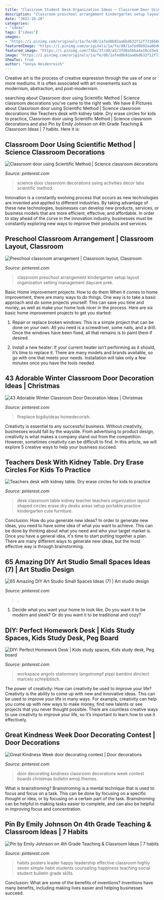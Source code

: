 ```yaml
---
title: "Classroom Student Desk Organization Ideas ~ Classroom Door Using Scientific Method"
description: "Classroom preschool arrangement kindergarten setup layout organization setting management daycare prek"
date: "2022-10-28"
categories:
- "ideas"
tags: ["ideas"]
images:
- "https://i.pinimg.com/originals/1a/fe/d8/1afed8b92aa6bd632f12f733668eb075.jpg"
featuredImage: "https://i.pinimg.com/originals/1a/fe/d8/1afed8b92aa6bd632f12f733668eb075.jpg"
featured_image: "https://i.pinimg.com/736x/3f/d0/a5/3fd0a5bba4a10cd3e4f48847de2472f8.jpg"
image: "https://i.pinimg.com/originals/1a/fe/d8/1afed8b92aa6bd632f12f733668eb075.jpg"
ShowToc: true
author: "Sonya Heidenreich"
---
```



Creative art is the process of creative expression through the use of one or more mediums. It is often associated with art movements such as modernism, abstraction, and post-modernism.

	

		
searching about Classroom door using Scientific Method | Science classroom decorations you've came to the right web. We have 8 Pictures about Classroom door using Scientific Method | Science classroom decorations like Teachers desk with kidney table. Dry erase circles for kids to practice, Classroom door using Scientific Method | Science classroom decorations and also Pin by Emily Johnson on 4th Grade Teaching &amp; Classroom Ideas | 7 habits. Here it is:
		
    
## Classroom Door Using Scientific Method | Science Classroom Decorations

<img loading=lazy src="https://i.pinimg.com/736x/c9/75/61/c97561df28bf3da8a6839fc70998287a--science-labs-science-activities.jpg" onerror="this.onerror=null;this.src='https://tse1.mm.bing.net/th?id=OIP.teZco2b8j9Tj7OrwJSHYPgHaJ4&amp;pid=15.1';" alt="Classroom door using Scientific Method | Science classroom decorations">

_Source: pinterest.com_

>science door classroom decorations using activities decor labs scientific method. 

	

Innovation is a constantly evolving process that occurs as new technologies are invented and applied to different industries. By taking advantage of these new technologies, businesses can develop new products, services, or business models that are more efficient, effective, and affordable. In order to stay ahead of the curve in the innovation industry, businesses must be constantly exploring new ways to improve their products and services.

    
## Preschool Classroom Arrangement | Classroom Layout, Classroom

<img loading=lazy src="https://i.pinimg.com/736x/2d/e1/1a/2de11aabc1fccbb0cd682ddaed7fc8d8--classroom-layout-kindergarten-classroom.jpg" onerror="this.onerror=null;this.src='https://tse2.mm.bing.net/th?id=OIP.uJyC3rxF6-wEbGtLSKHbcQHaFj&amp;pid=15.1';" alt="Preschool classroom arrangement | Classroom layout, Classroom">

_Source: pinterest.com_

>classroom preschool arrangement kindergarten setup layout organization setting management daycare prek. 

	

Basic Home improvement projects: How to do them
When it comes to home improvement, there are many ways to do things. One way is to take a basic approach and do some projects yourself. This can save you time and money, as well as make your home look nicer in the process. Here are six basic home improvement projects to get you started:
1) Repair or replace broken windows: This is a simple project that can be done on your own. All you need is a screwdriver, some nails, and a drill. Once the windows have been fixed, all that remains is to paint them if desired.

2) Install a new heater: If your current heater isn’t performing as it should, it’s time to replace it. There are many models and brands available, so go with one that meets your needs. Installation will take only a few minutes once you have the tools needed.

    
## 43 Adorable Winter Classroom Door Decoration Ideas | Christmas

<img loading=lazy src="https://i.pinimg.com/originals/1a/fe/d8/1afed8b92aa6bd632f12f733668eb075.jpg" onerror="this.onerror=null;this.src='https://tse4.mm.bing.net/th?id=OIP.IGqzaYs-8F-2mOQxcMJSxQHaJ3&amp;pid=15.1';" alt="43 Adorable Winter Classroom Door Decoration Ideas | Christmas">

_Source: pinterest.com_

>fireplace bigdiyideas homedecorish. 

	

Creativity is essential to any successful business. Without creativity, businesses would fall by the wayside. From advertising to product design, creativity is what makes a company stand out from the competition. However, sometimes creativity can be difficult to find. In this article, we will explore 5 creative ways to help your business succeed.

    
## Teachers Desk With Kidney Table. Dry Erase Circles For Kids To Practice

<img loading=lazy src="https://i.pinimg.com/736x/08/0d/d0/080dd08368040d15a394753b61df74b9--classroom-hacks-classroom-layout.jpg?b=t" onerror="this.onerror=null;this.src='https://tse1.mm.bing.net/th?id=OIP.L7W8ibUcNRIMlFyFQmY83gHaJ3&amp;pid=15.1';" alt="Teachers desk with kidney table. Dry erase circles for kids to practice">

_Source: pinterest.com_

>desk classroom table kidney teacher teachers organization layout shaped circles erase dry desks areas setup portable practice kindergarten cute furniture. 

	

Conclusion: How do you generate new ideas?
In order to generate new ideas, you need to have some idea of what you want to achieve. This can be done by thinking about what you need and who your target market is. Once you have a general idea, it's time to start putting together a plan. There are many different ways to generate new ideas, but the most effective way is through brainstorming.

    
## 65 Amazing DIY Art Studio Small Spaces Ideas (7) | Art Studio Design

<img loading=lazy src="https://i.pinimg.com/736x/3f/d0/a5/3fd0a5bba4a10cd3e4f48847de2472f8.jpg" onerror="this.onerror=null;this.src='https://tse4.mm.bing.net/th?id=OIP.bgFDSUi6b_lkPdgCnRkKCAHaKW&amp;pid=15.1';" alt="65 Amazing DIY Art Studio Small Spaces Ideas (7) | Art studio design">

_Source: pinterest.com_

>. 

	

1. Decide what you want your home to look like. Do you want it to be modern and sleek? Or do you want it to be traditional and cozy?

    
## DIY: Perfect Homework Desk | Kids Study Spaces, Kids Study Desk, Peg Board

<img loading=lazy src="https://i.pinimg.com/736x/71/6d/78/716d78ce04bdfd96adf79af1ee390d50.jpg" onerror="this.onerror=null;this.src='https://tse1.mm.bing.net/th?id=OIP.F8UFOFM3Uf8RkKAGmPxJ3gHaLH&amp;pid=15.1';" alt="DIY: Perfect Homework Desk | Kids study spaces, Kids study desk, Peg board">

_Source: pinterest.com_

>workspace angolo stationnary langstrumpf pippi bambini dinclect marcelo schreibtisch. 

	

The power of creativity: How can creativity be used to improve your life?
Creativity is the ability to come up with new and innovative ideas. This can be used to improve your life in many ways. For example, creativity can help you come up with new ways to make money, find new talents or see projects that you never thought possible. There are countless creative ways to use creativity to improve your life, so it’s important to learn how to use it effectively.

    
## Great Kindness Week Door Decorating Contest | Door Decorations

<img loading=lazy src="https://i.pinimg.com/736x/8c/63/be/8c63be88a4bc433e40d0f0ba8e4f721b--door-decorating-creative-ideas.jpg" onerror="this.onerror=null;this.src='https://tse1.mm.bing.net/th?id=OIP.8q9GoOqMdJ9N2eorhL94sQCoEs&amp;pid=15.1';" alt="Great Kindness Week door decorating contest | Door decorations">

_Source: pinterest.com_

>door decorating kindness classroom decorations week contest boards christmas bulletin emoji themes. 

	

What is brainstroming? Brainstroming is a mental technique that is used to focus and focus on a task. This can be done by focusing on a specific thought or idea, or by focusing on a certain part of the task. Brainstroming can be helpful in making tasks easier to complete, and can also be helpful in improving focus and concentration.

    
## Pin By Emily Johnson On 4th Grade Teaching &amp; Classroom Ideas | 7 Habits

<img loading=lazy src="https://i.pinimg.com/736x/d9/81/ad/d981ad0713477dae4970eefd29618eb5.jpg" onerror="this.onerror=null;this.src='https://tse1.mm.bing.net/th?id=OIP.b96BspI3-rOMkj5w-kOwqwAAAA&amp;pid=15.1';" alt="Pin by Emily Johnson on 4th Grade Teaching &amp; Classroom Ideas | 7 habits">

_Source: pinterest.com_

>habits posters leader happy leadership effective classroom highly seven simple habit students counseling happiness teaching social student bulletin grade skills. 

	

Conclusion: What are some of the benefits of inventions?
Inventions have many benefits, including making lives easier and helping businesses succeed.

